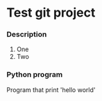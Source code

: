 # Test git project

### Description
1. One
2. Two


### Python program
Program that print 'hello world'
